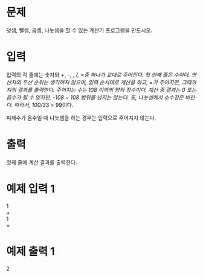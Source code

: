 # 문제
덧셈, 뺄셈, 곱셈, 나눗셈을 할 수 있는 계산기 프로그램을 만드시오.

# 입력
입력의 각 줄에는 숫자와 +, -, *, /, =중 하나가 교대로 주어진다. 첫 번째 줄은 수이다. 연산자의 우선 순위는 생각하지 않으며, 입력 순서대로 계산을 하고, =가 주어지면, 그때까지의 결과를 출력한다. 주어지는 수는 108 이하의 양의 정수이다. 계산 중 결과는 0 또는 음수가 될 수 있지만, -108 ~ 108 범위를 넘지는 않는다. 또, 나눗셈에서 소수점은 버린다. 따라서, 100/3*3 = 99이다.

피제수가 음수일 때 나눗셈을 하는 경우는 입력으로 주어지지 않는다.

# 출력
첫째 줄에 계산 결과를 출력한다.

# 예제 입력 1 
1  
\+  
1  
\=  
# 예제 출력 1 
2  
